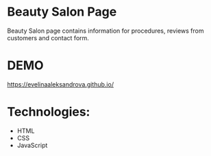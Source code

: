 # Beauty Salon Page

Beauty Salon page contains information for procedures, reviews from
customers and contact form.
 
# DEMO 
https://evelinaaleksandrova.github.io/

# Technologies:
- HTML
- CSS
- JavaScript
